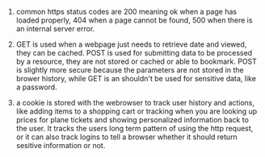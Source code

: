 1. common https status codes are 200 meaning ok when a page has loaded properly, 404 when a page cannot be found, 500 when there is an internal server error.

2. GET is used when a webpage just needs to retrieve date and viewed, they can be cached. POST is used for submitting data to be processed by a resource, they are not stored or cached or able to bookmark. POST is slightly more secure because the parameters are not stored in the brower history, while GET is an shouldn't be used for sensitive data, like a password.

3. a cookie is stored with the webrowser to track user history and actions, like adding items to a shopping cart or tracking when you are looking up prices for plane tickets and showing personalized information back to the user. It tracks the users long term pattern of using the http request, or it can also track logins to tell a browser whether it should return sesitive information or not.